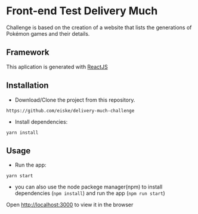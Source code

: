# Front-end Test Delivery Much

Challenge is based on the creation of a website that lists the generations of Pokémon games and their details.

## Framework

This aplication is generated with [ReactJS](https://reactjs.org/docs/getting-started.html)

## Installation

- Download/Clone the project from this repository.

```
https://github.com/eiske/delivery-much-challenge
```

- Install dependencies:

```
yarn install
```

## Usage

- Run the app:

```
yarn start
```

- you can also use the node packege manager(npm) to install dependencies (`npm install`) and run the app (`npm run start`)

Open [http://localhost:3000](http://localhost:3000) to view it in the browser
